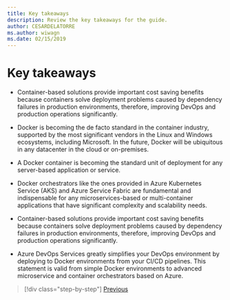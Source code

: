 ```yaml
---
title: Key takeaways
description: Review the key takeaways for the guide.
author: CESARDELATORRE
ms.author: wiwagn
ms.date: 02/15/2019
---
```

# Key takeaways

- Container-based solutions provide important cost saving benefits because containers solve deployment problems caused by dependency failures in production environments, therefore, improving DevOps and production operations significantly.

- Docker is becoming the de facto standard in the container industry, supported by the most significant vendors in the Linux and Windows ecosystems, including Microsoft. In the future, Docker will be ubiquitous in any datacenter in the cloud or on-premises.

- A Docker container is becoming the standard unit of deployment for any server-based application or service.

- Docker orchestrators like the ones provided in Azure Kubernetes Service (AKS) and Azure Service Fabric are fundamental and indispensable for any microservices-based or multi-container applications that have significant complexity and scalability needs.

- Container-based solutions provide important cost saving benefits because containers solve deployment problems caused by dependency failures in production environments, therefore, improving DevOps and production operations significantly.

- Azure DevOps Services greatly simplifies your DevOps environment by deploying to Docker environments from your CI/CD pipelines. This statement is valid from simple Docker environments to advanced microservice and container orchestrators based on Azure.

>[!div class="step-by-step"]
>[Previous](../run-manage-monitor-docker-environments/monitor-containerized-application-services.md)
